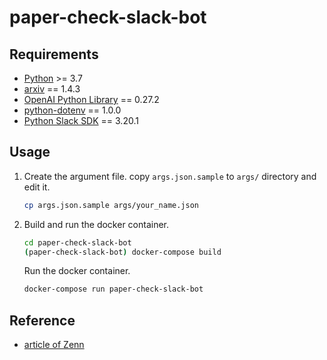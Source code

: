 # paper-check-slack-bot

## Requirements

- [Python](https://www.python.org/) >= 3.7
- [arxiv](http://lukasschwab.me/arxiv.py/index.html) == 1.4.3
- [OpenAI Python Library](https://platform.openai.com/docs/api-reference?lang=python) == 0.27.2
- [python-dotenv](https://saurabh-kumar.com/python-dotenv/) == 1.0.0
- [Python Slack SDK](https://slack.dev/python-slack-sdk/) == 3.20.1

## Usage

1. Create the argument file.
    copy `args.json.sample` to `args/` directory and edit it.

    ```bash
    cp args.json.sample args/your_name.json
    ```

2. Build and run the docker container.

    ```bash
    cd paper-check-slack-bot
    (paper-check-slack-bot) docker-compose build
    ```

    Run the docker container.

    ```bash
    docker-compose run paper-check-slack-bot
    ```

## Reference

- [article of Zenn](https://zenn.dev/ozushi/articles/ebe3f47bf50a86)
